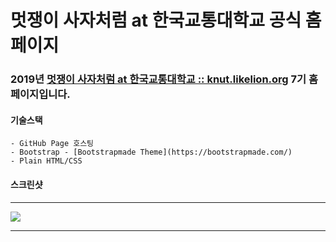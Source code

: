 # 멋쟁이 사자처럼 at 한국교통대학교 공식 홈페이지
### 2019년 [멋쟁이 사자처럼 at 한국교통대학교 :: knut.likelion.org](http://knut.likelion.org) 7기 홈페이지입니다.

#### 기술스택
    - GitHub Page 호스팅
    - Bootstrap - [Bootstrapmade Theme](https://bootstrapmade.com/)
    - Plain HTML/CSS

#### 스크린샷

***

![](https://user-images.githubusercontent.com/28856527/53005973-af669900-3477-11e9-87b3-8e39bfd04c25.png)

***

